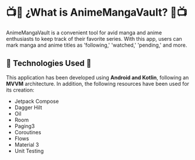 # :tv::blue_book: ¿What is AnimeMangaVault? :blue_book::tv:
AnimeMangaVault is a convenient tool for avid manga and anime enthusiasts to keep track of their favorite series. With this app, users can mark manga and anime titles as 'following,' 'watched,' 'pending,' and more.

## :iphone: Technologies Used  :iphone:
This application has been developed using **Android and Kotlin**, following an **MVVM** architecture. In addition, the following resources have been used for its creation:
+ Jetpack Compose
+ Dagger Hilt
+ Oil
+ Room
+ Paging3
+ Coroutines
+ Flows
+ Material 3
+ Unit Testing
